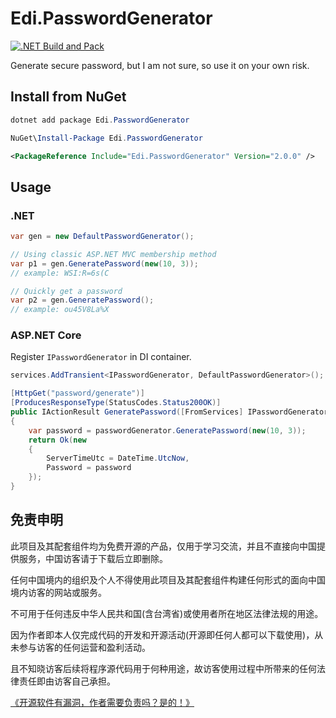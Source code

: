 # Edi.PasswordGenerator

[![.NET Build and Pack](https://github.com/EdiWang/Edi.PasswordGenerator/actions/workflows/dotnet.yml/badge.svg)](https://github.com/EdiWang/Edi.PasswordGenerator/actions/workflows/dotnet.yml)

Generate secure password, but I am not sure, so use it on your own risk.

## Install from NuGet

```powershell
dotnet add package Edi.PasswordGenerator
```

```powershell
NuGet\Install-Package Edi.PasswordGenerator
```

```xml
<PackageReference Include="Edi.PasswordGenerator" Version="2.0.0" />
```

## Usage

### .NET

```csharp
var gen = new DefaultPasswordGenerator();

// Using classic ASP.NET MVC membership method
var p1 = gen.GeneratePassword(new(10, 3));
// example: WSI:R=6s(C

// Quickly get a password
var p2 = gen.GeneratePassword();
// example: ou45V8La%X

```

### ASP.NET Core

Register `IPasswordGenerator` in DI container.

```csharp
services.AddTransient<IPasswordGenerator, DefaultPasswordGenerator>();
```

```csharp
[HttpGet("password/generate")]
[ProducesResponseType(StatusCodes.Status200OK)]
public IActionResult GeneratePassword([FromServices] IPasswordGenerator passwordGenerator)
{
    var password = passwordGenerator.GeneratePassword(new(10, 3));
    return Ok(new
    {
        ServerTimeUtc = DateTime.UtcNow,
        Password = password
    });
}
```

## 免责申明

此项目及其配套组件均为免费开源的产品，仅用于学习交流，并且不直接向中国提供服务，中国访客请于下载后立即删除。

任何中国境内的组织及个人不得使用此项目及其配套组件构建任何形式的面向中国境内访客的网站或服务。

不可用于任何违反中华人民共和国(含台湾省)或使用者所在地区法律法规的用途。

因为作者即本人仅完成代码的开发和开源活动(开源即任何人都可以下载使用)，从未参与访客的任何运营和盈利活动。

且不知晓访客后续将程序源代码用于何种用途，故访客使用过程中所带来的任何法律责任即由访客自己承担。

[《开源软件有漏洞，作者需要负责吗？是的！》](https://go.edi.wang/aka/os251)
